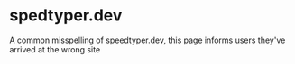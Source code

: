 # spedtyper.dev
A common misspelling of speedtyper.dev, this page informs users they've arrived at the wrong site
